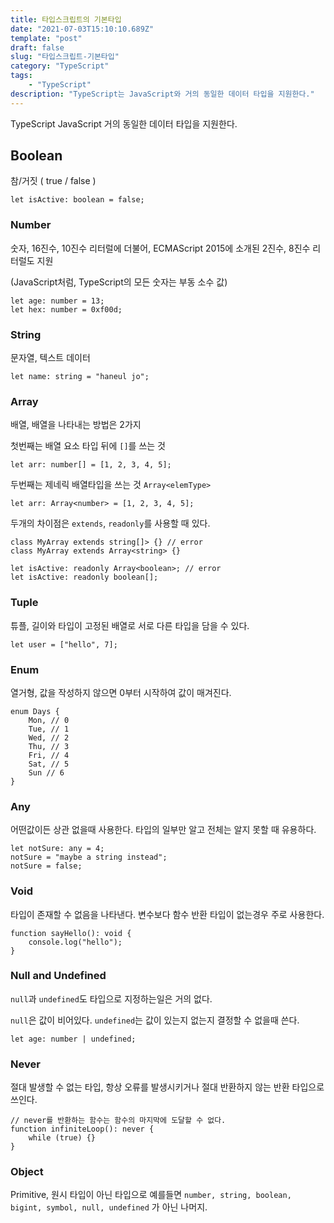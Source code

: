 ```yaml
---
title: 타입스크립트의 기본타입
date: "2021-07-03T15:10:10.689Z"
template: "post"
draft: false
slug: "타입스크립트-기본타입"
category: "TypeScript"
tags:
    - "TypeScript"
description: "TypeScript는 JavaScript와 거의 동일한 데이터 타입을 지원한다."
---
```


TypeScript JavaScript 거의 동일한 데이터 타입을 지원한다.

## Boolean

참/거짓 ( true / false )

```tsx
let isActive: boolean = false;
```

### Number

숫자, 16진수, 10진수 리터럴에 더불어, ECMAScript 2015에 소개된 2진수, 8진수 리터럴도 지원

(JavaScript처럼, TypeScript의 모든 숫자는 부동 소수 값)

```tsx
let age: number = 13;
let hex: number = 0xf00d;
```

### String

문자열, 텍스트 데이터

```tsx
let name: string = "haneul jo";
```

### Array

배열, 배열을 나타내는 방법은 2가지

첫번째는 배열 요소 타입 뒤에 `[]`를 쓰는 것

```tsx
let arr: number[] = [1, 2, 3, 4, 5];
```

두번째는 제네릭 배열타입을 쓰는 것 `Array<elemType>`

```tsx
let arr: Array<number> = [1, 2, 3, 4, 5];
```

두개의 차이점은 `extends`, `readonly`를 사용할 때 있다.

```tsx
class MyArray extends string[]> {} // error
class MyArray extends Array<string> {}
```

```tsx
let isActive: readonly Array<boolean>; // error
let isActive: readonly boolean[];
```

### Tuple

튜플, 길이와 타입이 고정된 배열로 서로 다른 타입을 담을 수 있다.

```tsx
let user = ["hello", 7];
```

### Enum

열거형, 값을 작성하지 않으면 0부터 시작하여 값이 매겨진다.

```tsx
enum Days {
    Mon, // 0
    Tue, // 1
    Wed, // 2
    Thu, // 3
    Fri, // 4
    Sat, // 5
    Sun // 6
}
```

### Any

어떤값이든 상관 없을때 사용한다. 타입의 일부만 알고 전체는 알지 못할 때 유용하다.

```tsx
let notSure: any = 4;
notSure = "maybe a string instead";
notSure = false;
```

### **Void**

타입이 존재할 수 없음을 나타낸다. 변수보다 함수 반환 타입이 없는경우 주로 사용한다.

```tsx
function sayHello(): void {
    console.log("hello");
}
```

### Null and Undefined

`null`과 `undefined`도 타입으로 지정하는일은 거의 없다.

`null`은 값이 비어있다. `undefined`는 값이 있는지 없는지 결정할 수 없을때 쓴다.

```tsx
let age: number | undefined;
```

### Never

절대 발생할 수 없는 타입, 항상 오류를 발생시키거나 절대 반환하지 않는 반환 타입으로 쓰인다.

```tsx
// never를 반환하는 함수는 함수의 마지막에 도달할 수 없다.
function infiniteLoop(): never {
    while (true) {}
}
```

### Object

Primitive, 원시 타입이 아닌 타입으로 예를들면 `number, string, boolean, bigint, symbol, null, undefined` 가 아닌 나머지.
